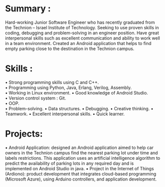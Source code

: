 
# Summary :
Hard-working Junior Software Engineer who has recently graduated from the Technion – Israel Institute of Technology.
Seeking to use proven skills in coding, debugging and problem-solving in an engineer position.
Have great interpersonal skills such as excellent communication and ability to work well in a team environment. 
Created an Android application that helps to find empty parking close to the destination in the Technion campus. 

# Skills : 
•	Strong programming skills using C and C++.	
•	Programming using Python, Java, Erlang, Verilog, Assembly.	
•	Working in Linux environment.
•	Good knowledge of Android Studio. 	
•	Version control system : Git.	
•	OOP.	
•	Problem-solving.
•	Data structures.
•	Debugging.
•	Creative thinking.
•	Teamwork.
•	Excellent interpersonal skills.
•	Quick learner.

# Projects:
▪ Android Application: designed an Android application aimed to help car owners in the Technion 
campus find the nearest parking lot under time and labels restrictions. This application uses an 
artificial intelligence algorithm to predict the availability of parking lots in any required day and is 
implemented on Android Studio in java.
▪ Project in the Internet of Things (Ardiono): product development that integrates cloud-based 
programming (Microsoft Azure), using Arduino controllers, and application development.
